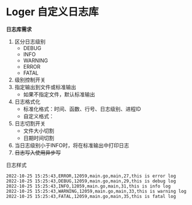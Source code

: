 # Loger 自定义日志库

**日志库需求**

1. 区分日志级别
   - DEBUG
   - INFO
   - WARNING
   - ERROR
   - FATAL
2. 级别控制开关
3. 指定输出到文件或标准输出
   - 如果不指定文件，默认标准输出
4. 日志格式化
   - 标准化格式：时间、函数、行号、日志级别、进程ID
   - 自定义格式：
5. 日志切割开关
   - 文件大小切割
   - 日期时间切割
6. 当日志级别小于INFO时，将在标准输出中打印日志
7. ~~日志写入使用异步写~~



日志样式

```shell
2022-10-25 15:25:43,ERROR,12059,main.go,main,27,this is error log
2022-10-25 15:25:43,DEBUG,12059,main.go,main,29,this is debug log
2022-10-25 15:25:43,INFO,12059,main.go,main,31,this is info log
2022-10-25 15:25:43,WARNING,12059,main.go,main,33,this is warning log
2022-10-25 15:25:43,FATAL,12059,main.go,main,35,this is fatal log
```

